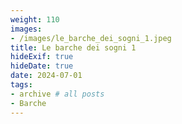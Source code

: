 ```yaml
---
weight: 110
images:
- /images/le_barche_dei_sogni_1.jpeg
title: Le barche dei sogni 1
hideExif: true
hideDate: true
date: 2024-07-01
tags:
- archive # all posts
- Barche
---
```

